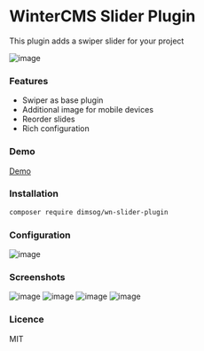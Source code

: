 # WinterCMS Slider Plugin
This plugin adds a swiper slider for your project

![image](https://user-images.githubusercontent.com/904958/144290462-ca169140-573e-46ff-bf17-273d6fe67ed8.png)

### Features
* Swiper as base plugin
* Additional image for mobile devices
* Reorder slides
* Rich configuration

### Demo
[Demo](https://demo.dimsog.ru)

### Installation
```bash
composer require dimsog/wn-slider-plugin
```

### Configuration
![image](https://user-images.githubusercontent.com/904958/144291198-99839fa4-bfc1-4ab9-b9f0-c61da477ac27.png)

### Screenshots
![image](https://user-images.githubusercontent.com/904958/144292693-459a072d-3753-4ff6-843c-9f52d329da00.png)
![image](https://user-images.githubusercontent.com/904958/144292755-3fa156ef-24c6-4fe7-82d5-2603d05e3d70.png)
![image](https://user-images.githubusercontent.com/904958/144292406-a01b266e-6076-4909-8814-c1a1e19c1f2f.png)
![image](https://user-images.githubusercontent.com/904958/144292609-b0af0c1e-835e-4547-bd39-12513231ec35.png)
### Licence
MIT
